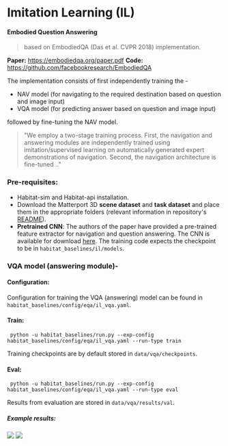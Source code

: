 Imitation Learning (IL)
=======================

#### Embodied Question Answering

> based on EmbodiedQA (Das et al. CVPR 2018) implementation.

**Paper:** https://embodiedqa.org/paper.pdf
**Code:** https://github.com/facebookresearch/EmbodiedQA

The implementation consists of first independently training the -
- NAV model (for navigating to the required destination based on question and image input)
- VQA model (for predicting answer based on question and image input)

followed by fine-tuning the NAV model.

> "We employ a two-stage training process. First, the navigation and answering modules are independently trained using imitation/supervised learning on automatically generated expert demonstrations of navigation. Second, the navigation architecture is fine-tuned .."

### Pre-requisites:

- Habitat-sim and Habitat-api installation.
- Download the Matterport 3D **scene dataset** and **task dataset** and place them in the appropriate folders (relevant information in repository's [README](https://github.com/facebookresearch/habitat-api/blob/master/README.md)).
- **Pretrained CNN**: The authors of the paper have provided a pre-trained feature extractor for navigation and question answering. The CNN is available for download [here](https://www.dropbox.com/s/ju1zw4iipxlj966/03_13_h3d_hybrid_cnn.pt).
The training code expects the checkpoint to be in `habitat_baselines/il/models`.

### VQA model (answering module)- 

#### Configuration:

Configuration for training the VQA (answering) model can be found in `habitat_baselines/config/eqa/il_vqa.yaml`.

#### Train:

```
 python -u habitat_baselines/run.py --exp-config habitat_baselines/config/eqa/il_vqa.yaml --run-type train
```

Training checkpoints are by default stored in `data/vqa/checkpoints`.

#### Eval:

```
 python -u habitat_baselines/run.py --exp-config habitat_baselines/config/eqa/il_vqa.yaml --run-type eval
```

Results from evaluation are stored in `data/vqa/results/val`.

##### Example results:

![](https://user-images.githubusercontent.com/24846546/74877092-beb74580-535c-11ea-9199-c04985d1eed2.jpg)
![](https://user-images.githubusercontent.com/24846546/74877214-f4f4c500-535c-11ea-81f3-43924a072f4a.jpg)